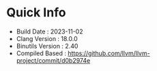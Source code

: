# Quick Info
* Build Date : 2023-11-02
* Clang Version : 18.0.0
* Binutils Version : 2.40
* Compiled Based : https://github.com/llvm/llvm-project/commit/d0b2974e
